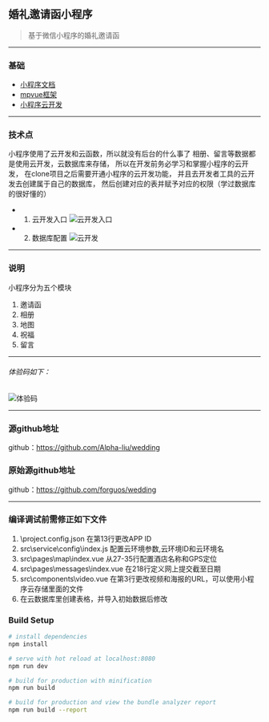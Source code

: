

## 婚礼邀请函小程序
> 基于微信小程序的婚礼邀请函
---
### 基础
*  [小程序文档](https://developers.weixin.qq.com/miniprogram/dev)
*  [mpvue框架](http://mpvue.com)
*  [小程序云开发](https://developers.weixin.qq.com/miniprogram/dev/wxcloud/basis/getting-started.html)
---
### 技术点

小程序使用了云开发和云函数，所以就没有后台的什么事了
相册、留言等数据都是使用云开发，云数据库来存储，
所以在开发前务必学习和掌握小程序的云开发，
在clone项目之后需要开通小程序的云开发功能，
并且去开发者工具的云开发去创建属于自己的数据库，
然后创建对应的表并赋予对应的权限（学过数据库的很好懂的）

* 1. 云开发入口
![云开发入口](https://666f-forguo-0979a1-1251886253.tcb.qcloud.la/static/imgs/enter.png)

* 2. 数据库配置
![云开发](https://626b-bk-invitation-48f-1259038632.tcb.qcloud.la/img/database.png)

---

### 说明
小程序分为五个模块
1. 邀请函
2. 相册
3. 地图
4. 祝福
5. 留言

---
###### 体验码如下：

![体验码](https://666f-forguo-0979a1-1251886253.tcb.qcloud.la/static/imgs/wedding.png)

---
###  源github地址

github：https://github.com/Alpha-liu/wedding

###  原始源github地址

github：https://github.com/forguos/wedding

---


### 编译调试前需修正如下文件
1. \project.config.json 在第13行更改APP ID
2. src\service\config\index.js 配置云环境参数,云环境ID和云环境名
3. src\pages\map\index.vue 从27-35行配置酒店名称和GPS定位
4. src\pages\messages\index.vue 在218行定义网上提交截至日期
5. src\components\video.vue 在第3行更改视频和海报的URL，可以使用小程序云存储里面的文件
6. 在云数据库里创建表格，并导入初始数据后修改

### Build Setup

```bash
# install dependencies
npm install

# serve with hot reload at localhost:8080
npm run dev

# build for production with minification
npm run build

# build for production and view the bundle analyzer report
npm run build --report
```
